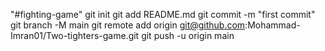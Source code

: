 "#fighting-game"  git init git add README.md git commit -m "first commit" git branch -M main git remote add origin git@github.com:Mohammad-Imran01/Two-tighters-game.git git push -u origin main
